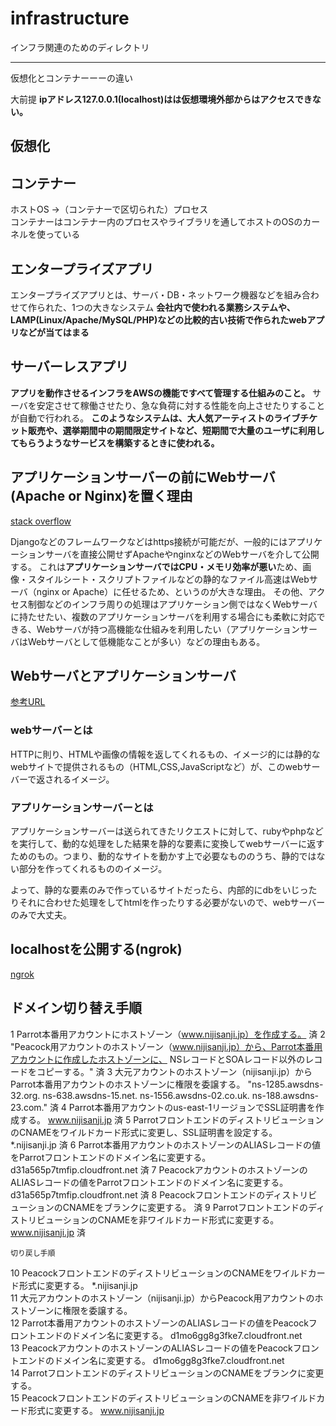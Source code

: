 # infrastructure

インフラ関連のためのディレクトリ


---

仮想化とコンテナーーーの違い

大前提
**ipアドレス127.0.0.1(localhost)はは仮想環境外部からはアクセスできない。**

## 仮想化


## コンテナー

ホストOS →（コンテナーで区切られた）プロセス  
コンテナーはコンテナー内のプロセスやライブラリを通してホストのOSのカーネルを使っている

## エンタープライズアプリ

エンタープライズアプリとは、サーバ・DB・ネットワーク機器などを組み合わせて作られた、1つの大きなシステム
**会社内で使われる業務システムや、LAMP(Linux/Apache/MySQL/PHP)などの比較的古い技術で作られたwebアプリなどが当てはまる**

## サーバーレスアプリ

**アプリを動作させるインフラをAWSの機能ですべて管理する仕組みのこと。**
サーバを安定させて稼働させたり、急な負荷に対する性能を向上させたりすることが自動で行われる。
**このようなシステムは、大人気アーティストのライブチケット販売や、選挙期間中の期間限定サイトなど、短期間で大量のユーザに利用してもらうようなサービスを構築するときに使われる。**

## アプリケーションサーバーの前にWebサーバ(Apache or Nginx)を置く理由

[stack overflow](https://ja.stackoverflow.com/questions/19405/django-%E3%81%AE%E4%B8%8B%E3%81%AB-apache-%E3%82%84-nginx-%E3%81%8C%E5%BF%85%E8%A6%81%E3%81%AA%E3%81%AE%E3%81%AF%E3%81%AA%E3%81%9C%E3%81%A7%E3%81%99%E3%81%8B)

Djangoなどのフレームワークなどはhttps接続が可能だが、一般的にはアプリケーションサーバを直接公開せずApacheやnginxなどのWebサーバを介して公開する。
これは**アプリケーションサーバではCPU・メモリ効率が悪い**ため、画像・スタイルシート・スクリプトファイルなどの静的なファイル高速はWebサーバ（nginx or Apache）に任せるため、というのが大きな理由。
その他、アクセス制御などのインフラ周りの処理はアプリケーション側ではなくWebサーバに持たせたい、複数のアプリケーションサーバを利用する場合にも柔軟に対応できる、Webサーバが持つ高機能な仕組みを利用したい（アプリケーションサーバはWebサーバとして低機能なことが多い）などの理由もある。

## Webサーバとアプリケーションサーバ

[参考URL](https://qiita.com/takahiro1127/items/fcb81753eaf381b4b33c)

### webサーバーとは

HTTPに則り、HTMLや画像の情報を返してくれるもの、イメージ的には静的なwebサイトで提供されるもの（HTML,CSS,JavaScriptなど）が、このwebサーバーで返されるイメージ。

### アプリケーションサーバーとは

アプリケーションサーバーは送られてきたリクエストに対して、rubyやphpなどを実行して、動的な処理をした結果を静的な要素に変換してwebサーバーに返すためのもの。つまり、動的なサイトを動かす上で必要なもののうち、静的ではない部分を作ってくれるもののイメージ。

よって、静的な要素のみで作っているサイトだったら、内部的にdbをいじったりそれに合わせた処理をしてhtmlを作ったりする必要がないので、webサーバーのみで大丈夫。

## localhostを公開する(ngrok)

[ngrok](https://hirooooo-lab.com/development/https-for-localhost/)

## ドメイン切り替え手順

1	Parrot本番用アカウントにホストゾーン（www.nijisanji.jp）を作成する。		済
2	"Peacock用アカウントのホストゾーン（www.nijisanji.jp）から、Parrot本番用アカウントに作成したホストゾーンに、
NSレコードとSOAレコード以外のレコードをコピーする。"		済
3	大元アカウントのホストゾーン（nijisanji.jp）からParrot本番用アカウントのホストゾーンに権限を委譲する。	"ns-1285.awsdns-32.org.
ns-638.awsdns-15.net.
ns-1556.awsdns-02.co.uk.
ns-188.awsdns-23.com."	済
4	Parrot本番用アカウントのus-east-1リージョンでSSL証明書を作成する。	www.nijisanji.jp	済
5	ParrotフロントエンドのディストリビューションのCNAMEをワイルドカード形式に変更し、SSL証明書を設定する。	*.nijisanji.jp	済
6	Parrot本番用アカウントのホストゾーンのALIASレコードの値をParrotフロントエンドのドメイン名に変更する。	d31a565p7tmfip.cloudfront.net	済
7	PeacockアカウントのホストゾーンのALIASレコードの値をParrotフロントエンドのドメイン名に変更する。	d31a565p7tmfip.cloudfront.net	済
8	PeacockフロントエンドのディストリビューションのCNAMEをブランクに変更する。		済
9	ParrotフロントエンドのディストリビューションのCNAMEを非ワイルドカード形式に変更する。	www.nijisanji.jp	済
			
	切り戻し手順		
10	PeacockフロントエンドのディストリビューションのCNAMEをワイルドカード形式に変更する。	*.nijisanji.jp	
11	大元アカウントのホストゾーン（nijisanji.jp）からPeacock用アカウントのホストゾーンに権限を委譲する。		
12	Parrot本番用アカウントのホストゾーンのALIASレコードの値をPeacockフロントエンドのドメイン名に変更する。	d1mo6gg8g3fke7.cloudfront.net	
13	PeacockアカウントのホストゾーンのALIASレコードの値をPeacockフロントエンドのドメイン名に変更する。	d1mo6gg8g3fke7.cloudfront.net	
14	ParrotフロントエンドのディストリビューションのCNAMEをブランクに変更する。		
15	PeacockフロントエンドのディストリビューションのCNAMEを非ワイルドカード形式に変更する。	www.nijisanji.jp	